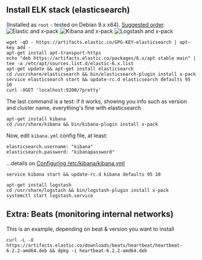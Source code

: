 ## Install ELK stack (elasticsearch)
(Installed as `root` - tested on Debian 9.x x64). 
[Suggested order](https://www.elastic.co/guide/en/elastic-stack/current/installing-elastic-stack.html#install-order-elastic-stack):
![Elastic and x-pack](https://www.elastic.co/guide/en/elasticsearch/reference/6.2/setup/images/ElasticsearchFlow.jpg)
![Kibana and x-pack](https://www.elastic.co/guide/en/kibana/6.2/setup/images/KibanaFlow.jpg)
![Logstash and x-pack](https://www.elastic.co/guide/en/logstash/6.2/setup/images/LogstashFlow.jpg)

```
wget -qO - https://artifacts.elastic.co/GPG-KEY-elasticsearch | apt-key add -
apt-get install apt-transport-https
echo "deb https://artifacts.elastic.co/packages/6.x/apt stable main" | tee -a /etc/apt/sources.list.d/elastic-6.x.list
apt-get update && apt-get install elasticsearch
cd /usr/share/elasticsearch && bin/elasticsearch-plugin install x-pack
service elasticsearch start && update-rc.d elasticsearch defaults 95 10
curl -XGET 'localhost:9200/?pretty'
```
The last command is a test: if it works, showing you info such as version and cluster name, everything's fine with elasticsearch
```
apt-get install kibana
cd /usr/share/kibana && bin/kibana-plugin install x-pack
```
Now, edit `kibana.yml` config file, at least:
```
elasticsearch.username: "kibana"
elasticsearch.password: "kibanapassword"
```
...details on [Configuring /etc/kibana/kibana.yml](https://www.elastic.co/guide/en/kibana/6.2/settings.html)

```
service kibana start && update-rc.d kibana defaults 95 10

apt-get install logstash
cd /usr/share/logstash && bin/logstash-plugin install x-pack
systemctl start logstash.service
```
## Extra: Beats (monitoring internal networks)
This is an example, depending on beat & version you want to install
```
curl -L -O https://artifacts.elastic.co/downloads/beats/heartbeat/heartbeat-6.2.2-amd64.deb && dpkg -i heartbeat-6.2.2-amd64.deb
```
